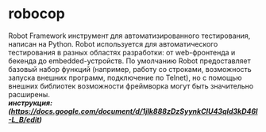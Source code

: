 # robocop
Robot Framework инструмент для автоматизированного тестирования, написан на Python. Robot используется для автоматического тестирования в разных областях разработки: от web-фронтенда и бекенда до embedded-устройств. По умолчанию Robot предоставляет базовый набор функций (например, работу со строками, возможность запуска внешних программ, подключение по Telnet), но с помощью внешних библиотек возможности фреймворка могут быть значительно расширены. <br>
***инструкция: (https://docs.google.com/document/d/1jlk888zDzSyynkCIU43qId3kD46l-L_B/edit)***
